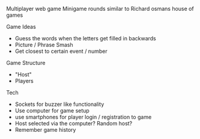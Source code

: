 Multiplayer web game
Minigame rounds similar to Richard osmans house of games

Game Ideas
- Guess the words when the letters get filled in backwards
- Picture / Phrase Smash
- Get closest to certain event / number

Game Structure
- "Host" 
- Players

Tech
- Sockets for buzzer like functionality
- Use computer for game setup
- use smartphones for player login / registration to game
- Host selected via the computer? Random host?
- Remember game history